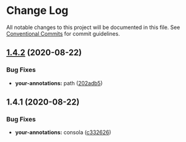 # Change Log

All notable changes to this project will be documented in this file.
See [Conventional Commits](https://conventionalcommits.org) for commit guidelines.

## [1.4.2](https://github.com/suzukun/javascript-packages/compare/your-annotations@1.4.1...your-annotations@1.4.2) (2020-08-22)


### Bug Fixes

* **your-annotations:** path ([202adb5](https://github.com/suzukun/javascript-packages/commit/202adb5eb795bcc1b6221d3102ca4e4f12cca2e7))





## 1.4.1 (2020-08-22)


### Bug Fixes

* **your-annotations:** consola ([c332626](https://github.com/suzukun/javascript-packages/commit/c332626e426edfe6059b2fe916a9630a8e33f42f))
